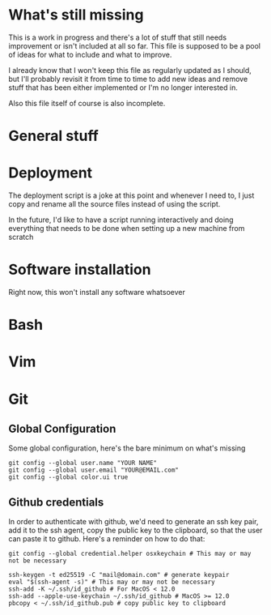 # What's still missing

This is a work in progress and there's a lot of stuff that still
needs improvement or isn't included at all so far. 
This file is supposed to be a pool of ideas for what to include and what to improve.

I already know that I won't keep this file as regularly updated as I should,
but I'll probably revisit it from time to time to add new ideas and remove
stuff that has been either implemented or I'm no longer interested in.

Also this file itself of course is also incomplete.

# General stuff

# Deployment

The deployment script is a joke at this point and whenever I need to,
I just copy and rename all the source files instead of using the script.

In the future, I'd like to have a script running interactively and doing
everything that needs to be done when setting up a new machine from scratch

# Software installation

Right now, this won't install any software whatsoever

# Bash

# Vim

# Git

## Global Configuration

Some global configuration, here's the bare minimum on what's missing

    git config --global user.name "YOUR NAME"
    git config --global user.email "YOUR@EMAIL.com"
    git config --global color.ui true

## Github credentials

In order to authenticate with github, we'd need to generate an ssh key pair, add it to the ssh agent,
copy the public key to the clipboard, so that the user can paste it to github.
Here's a reminder on how to do that:

    git config --global credential.helper osxkeychain # This may or may not be necessary

    ssh-keygen -t ed25519 -C "mail@domain.com" # generate keypair
    eval "$(ssh-agent -s)" # This may or may not be necessary
    ssh-add -K ~/.ssh/id_github # For MacOS < 12.0
    ssh-add --apple-use-keychain ~/.ssh/id_github # MacOS >= 12.0
    pbcopy < ~/.ssh/id_github.pub # copy public key to clipboard

